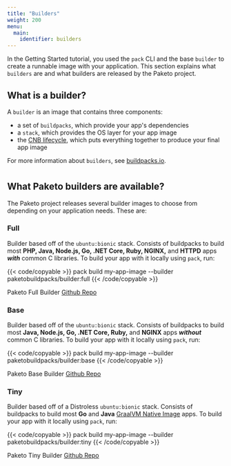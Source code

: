 ```yaml
---
title: "Builders"
weight: 200
menu:
  main:
    identifier: builders
---
```


In the Getting Started tutorial, you used the `pack` CLI and the base `builder` to create a runnable image with your application. This section explains what `builders` are and what builders are released by the Paketo project.


## What is a builder?
A `builder` is an image that contains three components:
* a set of `buildpacks`, which provide your app's dependencies
* a `stack`, which provides the OS layer for your app image
* the [CNB lifecycle](https://buildpacks.io/docs/concepts/components/lifecycle/), which puts everything together to produce your final app image


For more information about `builders`, see [buildpacks.io](https://buildpacks.io/docs/concepts/components/builder/).

#
## What Paketo builders are available?
The Paketo project releases several builder images to choose from depending on your application needs. These are:

### Full
Builder based off of the `ubuntu:bionic` stack. Consists of buildpacks to build most **PHP, Java, Node.js, Go, .NET Core, Ruby, NGINX,** and **HTTPD** apps _**with**_ common C libraries. To build your app with it locally using `pack`, run:

{{< code/copyable >}}
pack build my-app-image --builder paketobuildpacks/builder:full
{{< /code/copyable >}}

Paketo Full Builder [Github Repo](https://github.com/paketo-buildpacks/full-builder)

### Base
Builder based off of the `ubuntu:bionic` stack. Consists of buildpacks to build most **Java, Node.js, Go, .NET Core, Ruby,** and **NGINX** apps _**without**_ common C libraries. To build your app with it locally using `pack`, run:

{{< code/copyable >}}
pack build my-app-image --builder paketobuildpacks/builder:base
{{< /code/copyable >}}

Paketo Base Builder [Github Repo](https://github.com/paketo-buildpacks/base-builder)

### Tiny
Builder based off of a Distroless `ubuntu:bionic` stack. Consists of buildpacks to build most **Go** and **Java** [GraalVM Native Image](https://www.graalvm.org/docs/reference-manual/native-image/) apps. To build your app with it locally using `pack`, run: 

{{< code/copyable >}}
pack build my-app-image --builder paketobuildpacks/builder:tiny
{{< /code/copyable >}}

Paketo Tiny Builder [Github Repo](https://github.com/paketo-buildpacks/tiny-builder)
